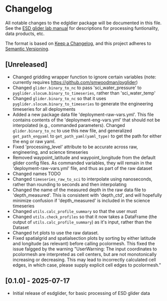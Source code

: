 # Changelog

All notable changes to the edgldier package will be documented in this file. See the [ESD glider lab manual](https://swfsc.github.io/glider-lab-manual/content/glider-data.html) for descriptions for processing funtionality, data products, etc.

The format is based on [Keep a Changelog](https://keepachangelog.com/en/1.0.0/),
and this project adheres to [Semantic Versioning](https://semver.org/spec/v2.0.0.html).

## [Unreleased]

- Changed gridding wrapper function to ignore certain variables (note: currently requires https://github.com/smwoodman/pyglider)
- Changed `glider.binary_to_nc` to pass 'sci_water_pressure' to `pyglider.slocum.binary_to_timeseries`, rather than 'sci_water_temp'
- Changed `glider.binary_to_nc` so that it uses `pyglider.slocum.binary_to_timeseries` to generate the engineering timeseries for all deployments
- Added a new package data file 'deployment-raw-vars.yml'. This file contains contents of the 'deployment-eng-vars.yml' that should not be interpolated (e.g., commanded parameters). Changed `glider.binary_to_nc` to use this new file, and generalized `get_path_engyaml` to `get_path_yaml(yaml_type)` to get the path for either the eng or raw yaml.
- Fixed 'processing_level' attribute to be accurate across raw, engineering, and science timeseries
- Removed waypoint_latitude and waypoint_longitude from the default glider config files. As commanded variables, they will remain in the 'deployment-raw-vars.yml' file, and thus as part of the raw dataset
- Changed names TODO
- Changed `timeseries_raw_to_sci` to interpolate using nanoseconds, rather than rounding to seconds and then interpolating
- Changed the name of the measured depth in the raw data file to 'depth_measured'. This is consistent with 'depth_ctd', and will hopefully minimize confusion if 'depth_measured' is included in the science timeseries
- Changed `utils.calc_profile_summary` so that the user must 
- Changed `utils.check_profiles` so that it now takes a DataFrame (the output of `utils.calc_profile_summary`) as it's input, rather than the Dataset
- Changed tvt plots to use the raw dataset. 
- Fixed spatialgrid and spatialsection plots by sorting by either latitude and longitude (as relevant) before calling pcolormesh. This fixed the issue falgged by the warning "UserWarning: The input coordinates to pcolormesh are interpreted as cell centers, but are not monotonically increasing or decreasing. This may lead to incorrectly calculated cell edges, in which case, please supply explicit cell edges to pcolormesh."


## [0.1.0] - 2025-07-17

- Initial release of esdglider, for basic processing of ESD glider data
